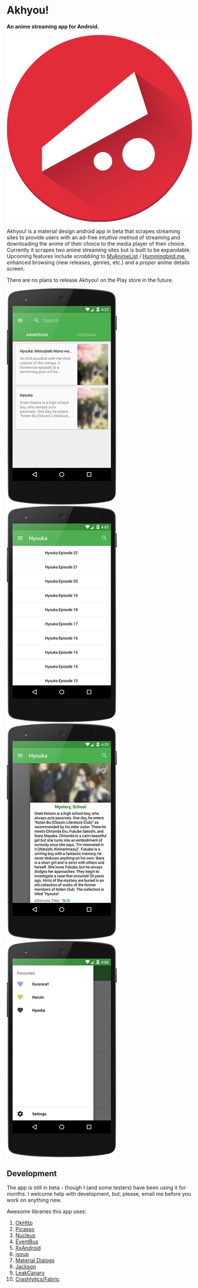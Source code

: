 # Akhyou!  
**An anime streaming app for Android.** 

![Akhyou! Logo Large](/AKHYOU-FINAL-LOGO.png "AKHYOU!")

Akhyou! is a material design android app in beta that scrapes streaming sites to provide users with an ad-free *intuitive* method of streaming and downloading the anime of their choice to the media player of their choice. Currently it scrapes two anime streaming sites but is built to be expandable. Upcoming features include *scrobbling* to [MyAnimeList](http://myanimelist.net/) / [Hummingbird.me](https://hummingbird.me/), enhanced browsing (new releases, genres, etc.) and a *proper* anime details screen.  

There are no plans to release Akhyou! on the Play store in the future.  

![Akhyou! Search Showcase](/captures/showcase_search_small.png "AKHYOU!") ![Akhyou! Episodes Showcase](/captures/showcase_episodes_small.png "AKHYOU!")
![Akhyou! Anime Showcase](/captures/showcase_anime_small.png "AKHYOU!") ![Akhyou! Favourites Showcase](/captures/showcase_favourites_small.png "AKHYOU!")

## Development  

The app is still in beta - though I (and some testers) have been using it for months. I welcome help with development, but, please, email me before you work on anything new.  

Awesome libraries this app uses:  
1. [OkHttp](http://square.github.io/okhttp/)  
2. [Picasso](http://square.github.io/picasso/)  
3. [Nucleus](https://github.com/konmik/nucleus)  
4. [EventBus](https://github.com/greenrobot/EventBus)  
5. [RxAndroid](https://github.com/ReactiveX/RxAndroid)  
6. [jsoup](http://jsoup.org/)  
7. [Material Dialogs](https://github.com/afollestad/material-dialogs)  
8. [Jackson](https://github.com/FasterXML/jackson)  
9. [LeakCanary](https://github.com/square/leakcanary)  
10. [Crashlyitcs/Fabric](http://try.crashlytics.com/sdk-android/)  
